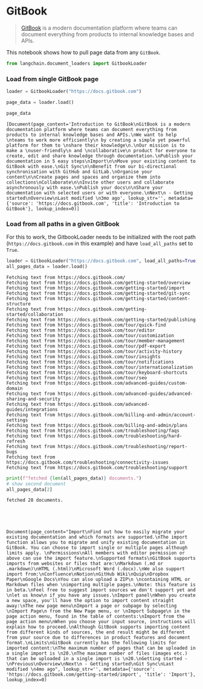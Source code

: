 # GitBook

>[GitBook](https://docs.gitbook.com/) is a modern documentation platform where teams can document everything from products to internal knowledge bases and APIs.

This notebook shows how to pull page data from any `GitBook`.


```python
from langchain.document_loaders import GitbookLoader
```

### Load from single GitBook page


```python
loader = GitbookLoader("https://docs.gitbook.com")
```


```python
page_data = loader.load()
```


```python
page_data
```




    [Document(page_content='Introduction to GitBook\nGitBook is a modern documentation platform where teams can document everything from products to internal knowledge bases and APIs.\nWe want to help \nteams to work more efficiently\n by creating a simple yet powerful platform for them to \nshare their knowledge\n.\nOur mission is to make a \nuser-friendly\n and \ncollaborative\n product for everyone to create, edit and share knowledge through documentation.\nPublish your documentation in 5 easy steps\nImport\n\nMove your existing content to GitBook with ease.\nGit Sync\n\nBenefit from our bi-directional synchronisation with GitHub and GitLab.\nOrganise your content\n\nCreate pages and spaces and organize them into collections\nCollaborate\n\nInvite other users and collaborate asynchronously with ease.\nPublish your docs\n\nShare your documentation with selected users or with everyone.\nNext\n - Getting started\nOverview\nLast modified \n3mo ago', lookup_str='', metadata={'source': 'https://docs.gitbook.com', 'title': 'Introduction to GitBook'}, lookup_index=0)]



### Load from all paths in a given GitBook
For this to work, the GitbookLoader needs to be initialized with the root path (`https://docs.gitbook.com` in this example) and have `load_all_paths` set to `True`.


```python
loader = GitbookLoader("https://docs.gitbook.com", load_all_paths=True)
all_pages_data = loader.load()
```

    Fetching text from https://docs.gitbook.com/
    Fetching text from https://docs.gitbook.com/getting-started/overview
    Fetching text from https://docs.gitbook.com/getting-started/import
    Fetching text from https://docs.gitbook.com/getting-started/git-sync
    Fetching text from https://docs.gitbook.com/getting-started/content-structure
    Fetching text from https://docs.gitbook.com/getting-started/collaboration
    Fetching text from https://docs.gitbook.com/getting-started/publishing
    Fetching text from https://docs.gitbook.com/tour/quick-find
    Fetching text from https://docs.gitbook.com/tour/editor
    Fetching text from https://docs.gitbook.com/tour/customization
    Fetching text from https://docs.gitbook.com/tour/member-management
    Fetching text from https://docs.gitbook.com/tour/pdf-export
    Fetching text from https://docs.gitbook.com/tour/activity-history
    Fetching text from https://docs.gitbook.com/tour/insights
    Fetching text from https://docs.gitbook.com/tour/notifications
    Fetching text from https://docs.gitbook.com/tour/internationalization
    Fetching text from https://docs.gitbook.com/tour/keyboard-shortcuts
    Fetching text from https://docs.gitbook.com/tour/seo
    Fetching text from https://docs.gitbook.com/advanced-guides/custom-domain
    Fetching text from https://docs.gitbook.com/advanced-guides/advanced-sharing-and-security
    Fetching text from https://docs.gitbook.com/advanced-guides/integrations
    Fetching text from https://docs.gitbook.com/billing-and-admin/account-settings
    Fetching text from https://docs.gitbook.com/billing-and-admin/plans
    Fetching text from https://docs.gitbook.com/troubleshooting/faqs
    Fetching text from https://docs.gitbook.com/troubleshooting/hard-refresh
    Fetching text from https://docs.gitbook.com/troubleshooting/report-bugs
    Fetching text from https://docs.gitbook.com/troubleshooting/connectivity-issues
    Fetching text from https://docs.gitbook.com/troubleshooting/support
    


```python
print(f"fetched {len(all_pages_data)} documents.")
# show second document
all_pages_data[2]
```

    fetched 28 documents.
    




    Document(page_content="Import\nFind out how to easily migrate your existing documentation and which formats are supported.\nThe import function allows you to migrate and unify existing documentation in GitBook. You can choose to import single or multiple pages although limits apply. \nPermissions\nAll members with editor permission or above can use the import feature.\nSupported formats\nGitBook supports imports from websites or files that are:\nMarkdown (.md or .markdown)\nHTML (.html)\nMicrosoft Word (.docx).\nWe also support import from:\nConfluence\nNotion\nGitHub Wiki\nQuip\nDropbox Paper\nGoogle Docs\nYou can also upload a ZIP\n \ncontaining HTML or Markdown files when \nimporting multiple pages.\nNote: this feature is in beta.\nFeel free to suggest import sources we don't support yet and \nlet us know\n if you have any issues.\nImport panel\nWhen you create a new space, you'll have the option to import content straight away:\nThe new page menu\nImport a page or subpage by selecting \nImport Page\n from the New Page menu, or \nImport Subpage\n in the page action menu, found in the table of contents:\nImport from the page action menu\nWhen you choose your input source, instructions will explain how to proceed.\nAlthough GitBook supports importing content from different kinds of sources, the end result might be different from your source due to differences in product features and document format.\nLimits\nGitBook currently has the following limits for imported content:\nThe maximum number of pages that can be uploaded in a single import is \n20.\nThe maximum number of files (images etc.) that can be uploaded in a single import is \n20.\nGetting started - \nPrevious\nOverview\nNext\n - Getting started\nGit Sync\nLast modified \n4mo ago", lookup_str='', metadata={'source': 'https://docs.gitbook.com/getting-started/import', 'title': 'Import'}, lookup_index=0)




```python

```
